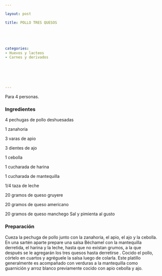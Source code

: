 ```yaml
---

layout: post

title: POLLO TRES QUESOS





categories:
- Huevos y lacteos
- Carnes y derivados






---
```


Para 4 personas.

<h3>Ingredientes</h3>

4 pechugas de pollo deshuesadas

1 zanahoria

3 varas de apio

3 dientes de ajo

1 cebolla

1 cucharada de harina

1 cucharada de mantequilla

1/4 taza de leche

20 gramos de queso gruyere

20 gramos de queso americano

20 gramos de queso manchego Sal y pimienta al gusto

<h3>Preparación</h3>

Cueza la pechuga de pollo junto con la zanahoria, el apio, el ajo y la cebolla. En una sartén aparte prepare una salsa Béchamel con la mantequilla derretida, el harina y la leche, hasta que no existan grumos, a la que después se le agregarán los tres quesos hasta derretirse . Cocido el pollo, córtelo en cuartos y agréguele la salsa luego de colarla. Este platillo generalmente es acompañado con verduras a la mantequilla como guarnición y arroz blanco previamente cocido con apio cebolla y ajo.